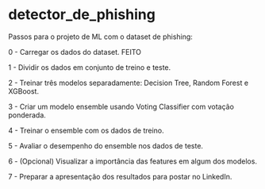 # detector_de_phishing
Passos para o projeto de ML com o dataset de phishing:

0 - Carregar os dados do dataset. FEITO

1 - Dividir os dados em conjunto de treino e teste.

2 - Treinar três modelos separadamente: Decision Tree, Random Forest e XGBoost.

3 - Criar um modelo ensemble usando Voting Classifier com votação ponderada.

4 - Treinar o ensemble com os dados de treino.

5 - Avaliar o desempenho do ensemble nos dados de teste.

6 - (Opcional) Visualizar a importância das features em algum dos modelos.

7 - Preparar a apresentação dos resultados para postar no LinkedIn.